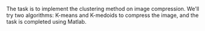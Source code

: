 The task is to implement the clustering method on image compression. We'll try two algorithms: K-means and K-medoids to 
compress the image, and the task is completed using Matlab. 
